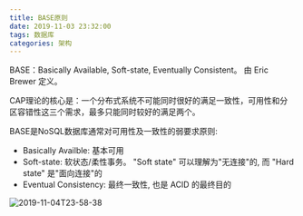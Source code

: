```yaml
---
title: BASE原则
date: 2019-11-03 23:32:00
tags: 数据库
categories: 架构
---
```


BASE：Basically Available, Soft-state, Eventually Consistent。 由 Eric Brewer 定义。

CAP理论的核心是：一个分布式系统不可能同时很好的满足一致性，可用性和分区容错性这三个需求，最多只能同时较好的满足两个。

BASE是NoSQL数据库通常对可用性及一致性的弱要求原则:

- Basically Availble: 基本可用
- Soft-state: 软状态/柔性事务。 "Soft state" 可以理解为"无连接"的, 而 "Hard state" 是"面向连接"的
- Eventual Consistency: 最终一致性, 也是 ACID 的最终目的

![2019-11-04T23-58-38](https://raw.githubusercontent.com/leiz2192/myblogimages/main/2019-11-04T23-58-38.png)
